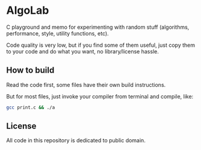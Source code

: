 # AlgoLab

C playground and memo for experimenting with random stuff (algorithms, performance, style, utility functions, etc).

Code quality is very low, but if you find some of them useful, just copy them to your code and do what you want, no library/license hassle. 

## How to build

Read the code first, some files have their own build instructions.

But for most files, just invoke your compiler from terminal and compile, like:
~~~ sh
gcc print.c && ./a
~~~

## License

All code in this repository is dedicated to public domain.
